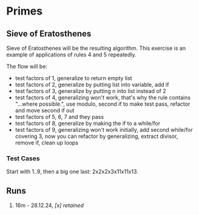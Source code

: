 # Primes

## Sieve of Eratosthenes

Sieve of Eratosthenes will be the resulting algorithm. This exercise is an example of applications of rules 4 and 5 repeatedly.

The flow will be:

- test factors of 1, generalize to return empty list
- test factors of 2, generalize by putting list into variable, add if 
- test factors of 3, generalize by putting n into list instead of 2
- test factors of 4, generalizing won't work, that's why the rule contains "...where possible.", use modulo, second if to make test pass, refactor and move second if out
- test factors of 5, 6, 7 and they pass
- test factors of 8, generalize by making the if to a while/for
- test factors of 9, generalizing won't work initially, add second while/for covering 3, now you can refactor by generalizing, extract divisor, remove if, clean up loops

### Test Cases

Start with 1..9, then a big one last: 2x2x2x3x11x11x13.

## Runs

1. 16m - 28.12.24, *[x] retained*